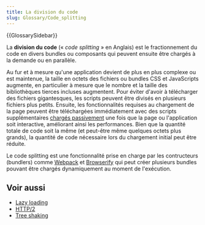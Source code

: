 ```yaml
---
title: La division du code
slug: Glossary/Code_splitting
---
```


{{GlossarySidebar}}

La **division du code** (« _code splitting_ » en Anglais) est le fractionnement du code en divers bundles ou composants qui peuvent ensuite être chargés à la demande ou en parallèle.

Au fur et à mesure qu'une application devient de plus en plus complexe ou est maintenue, la taille en octets des fichiers ou bundles CSS et JavaScripts augmente, en particulier à mesure que le nombre et la taille des bibliothèques tierces incluses augmentent. Pour éviter d'avoir à télécharger des fichiers gigantesques, les scripts peuvent être divisés en plusieurs fichiers plus petits. Ensuite, les fonctionnalités requises au chargement de la page peuvent être téléchargées immédiatement avec des scripts supplémentaires [chargés passivement](/fr/docs/Glossary/Lazy_load) une fois que la page ou l'application soit interactive, améliorant ainsi les performances. Bien que la quantité totale de code soit la même (et peut-être même quelques octets plus grands), la quantité de code nécessaire lors du chargement initial peut être réduite.

Le code splitting est une fonctionnalité prise en charge par les contructeurs (bundlers) comme [Webpack](https://webpack.js.org/) et [Browserify](https://browserify.org/) qui peut créer plusieurs bundles pouvant être chargés dynamiquement au moment de l'exécution.

## Voir aussi

- [Lazy loading](/fr/docs/Web/Performance/Guides/Lazy_loading)
- [HTTP/2](/fr/docs/Glossary/HTTP_2)
- [Tree shaking](/fr/docs/Glossary/Tree_shaking)
